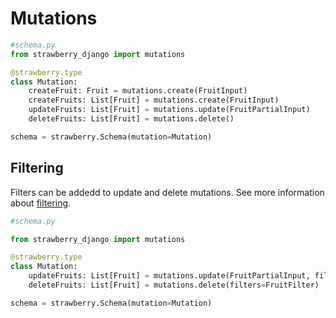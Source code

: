 # Mutations

```python
#schema.py
from strawberry_django import mutations

@strawberry.type
class Mutation:
    createFruit: Fruit = mutations.create(FruitInput)
    createFruits: List[Fruit] = mutations.create(FruitInput)
    updateFruits: List[Fruit] = mutations.update(FruitPartialInput)
    deleteFruits: List[Fruit] = mutations.delete()

schema = strawberry.Schema(mutation=Mutation)
```

## Filtering

Filters can be addedd to update and delete mutations. See more information about [filtering](filters.md).

```python
#schema.py

from strawberry_django import mutations

@strawberry.type
class Mutation:
    updateFruits: List[Fruit] = mutations.update(FruitPartialInput, filters=FruitFilter)
    deleteFruits: List[Fruit] = mutations.delete(filters=FruitFilter)

schema = strawberry.Schema(mutation=Mutation)
```
